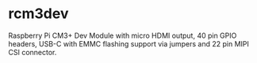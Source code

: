 # rcm3dev
Raspberry Pi CM3+ Dev Module with micro HDMI output, 40 pin GPIO headers, USB-C with EMMC flashing support via jumpers and 22 pin MIPI CSI connector.
